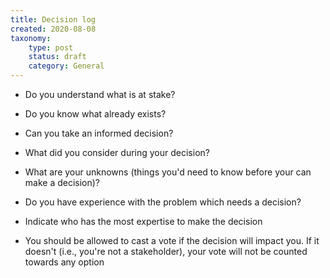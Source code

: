 ```yaml
---
title: Decision log
created: 2020-08-08
taxonomy:
	type: post
	status: draft
	category: General
---
```


* Do you understand what is at stake?
* Do you know what already exists?
* Can you take an informed decision?
* What did you consider during your decision?
* What are your unknowns (things you'd need to know before your can make a decision)?
* Do you have experience with the problem which needs a decision?

* Indicate who has the most expertise to make the decision

* You should be allowed to cast a vote if the decision will impact you. If it doesn't (i.e., you're not a stakeholder), your vote will not be counted towards  any option
